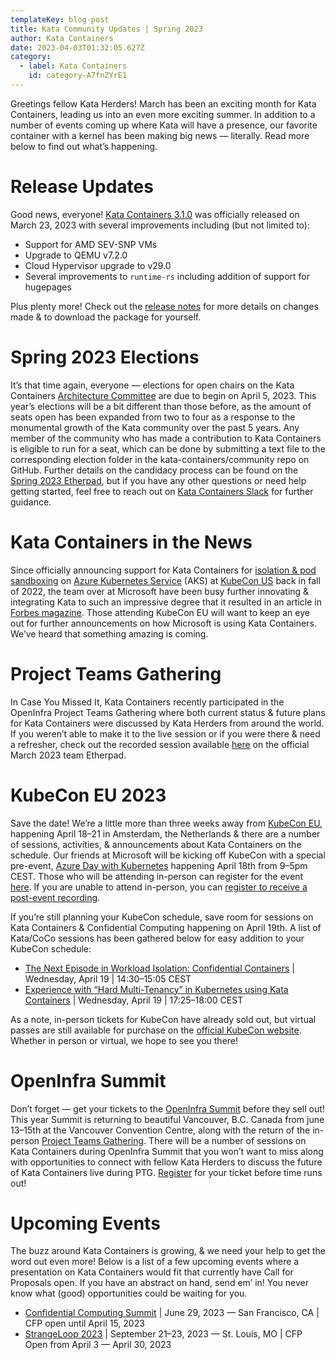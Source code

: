 ```yaml
---
templateKey: blog-post
title: Kata Community Updates | Spring 2023
author: Kata Containers
date: 2023-04-03T01:32:05.627Z
category: 
  - label: Kata Containers 
    id: category-A7fnZYrE1
---
```


Greetings fellow Kata Herders! March has been an exciting month for Kata Containers, leading us into an even more exciting summer. In addition to a number of events coming up where Kata will have a presence, our favorite container with a kernel has been making big news — literally. Read more below to find out what’s happening.

# Release Updates

Good news, everyone! [Kata Containers 3.1.0](https://github.com/kata-containers/kata-containers/releases/tag/3.1.0) was officially released on March 23, 2023 with several improvements including (but not limited to):

*   Support for AMD SEV-SNP VMs
*   Upgrade to QEMU v7.2.0
*   Cloud Hypervisor upgrade to v29.0
*   Several improvements to `runtime-rs` including addition of support for hugepages

Plus plenty more! Check out the [release notes](https://github.com/kata-containers/kata-containers/releases/tag/3.1.0) for more details on changes made & to download the package for yourself.

# Spring 2023 Elections

It’s that time again, everyone — elections for open chairs on the Kata Containers [Architecture Committee](https://etherpad.opendev.org/p/Kata_Containers_2023_Architecture_Committee_Mtgs) are due to begin on April 5, 2023. This year’s elections will be a bit different than those before, as the amount of seats open has been expanded from two to four as a response to the monumental growth of the Kata community over the past 5 years. Any member of the community who has made a contribution to Kata Containers is eligible to run for a seat, which can be done by submitting a text file to the corresponding election folder in the kata-containers/community repo on GitHub. Further details on the candidacy process can be found on the [Spring 2023 Etherpad](https://etherpad.opendev.org/p/r.6eda58700c3dcbed6683ab567b439dde), but if you have any other questions or need help getting started, feel free to reach out on [Kata Containers Slack](http://katacontainers.slack.com/) for further guidance.

# Kata Containers in the News

Since officially announcing support for Kata Containers for [isolation & pod sandboxing](https://techcommunity.microsoft.com/t5/apps-on-azure-blog/preview-support-for-kata-vm-isolated-containers-on-aks-for-pod/ba-p/3751557) on [Azure Kubernetes Service](https://azure.microsoft.com/en-us/products/kubernetes-service) (AKS) at [KubeCon US](https://techcommunity.microsoft.com/t5/apps-on-azure-blog/azure-kubernetes-service-kubecon-na-2022-announcements/ba-p/3660682) back in fall of 2022, the team over at Microsoft have been busy further innovating & integrating Kata to such an impressive degree that it resulted in an article in [Forbes magazine](https://www.forbes.com/sites/janakirammsv/2023/02/27/microsoft-makes-azure-kubernetes-service-secure-to-run-multi-tenant-workloads/?sh=31347e2339a8). Those attending KubeCon EU will want to keep an eye out for further announcements on how Microsoft is using Kata Containers. We’ve heard that something amazing is coming.

# Project Teams Gathering

In Case You Missed It, Kata Containers recently participated in the OpenInfra Project Teams Gathering where both current status & future plans for Kata Containers were discussed by Kata Herders from around the world. If you weren’t able to make it to the live session or if you were there & need a refresher, check out the recorded session available [here](https://etherpad.opendev.org/p/r.1dd0232fdf13ad57a50dc8ecc1300cba) on the official March 2023 team Etherpad.

# KubeCon EU 2023

Save the date! We’re a little more than three weeks away from [KubeCon EU](https://events.linuxfoundation.org/kubecon-cloudnativecon-europe/), happening April 18–21 in Amsterdam, the Netherlands & there are a number of sessions, activities, & announcements about Kata Containers on the schedule. Our friends at Microsoft will be kicking off KubeCon with a special pre-event, [Azure Day with Kubernetes](https://azuredaywithkubernetes2023.com/) happening April 18th from 9–5pm CEST. Those who will be attending in-person can register for the event [here](https://azuredaywithkubernetes2023.com/). If you are unable to attend in-person, you can [register to receive a post-event recording](https://azuredaywithkubernetes2023.com/video-recordings/).

If you’re still planning your KubeCon schedule, save room for sessions on Kata Containers & Confidential Computing happening on April 19th. A list of Kata/CoCo sessions has been gathered below for easy addition to your KubeCon schedule:

*   [The Next Episode in Workload Isolation: Confidential Containers](https://sched.co/1HyaJ) | Wednesday, April 19 | 14:30–15:05 CEST
*   [Experience with “Hard Multi-Tenancy” in Kubernetes using Kata Containers](https://sched.co/1Hydz) | Wednesday, April 19 | 17:25–18:00 CEST

As a note, in-person tickets for KubeCon have already sold out, but virtual passes are still available for purchase on the [official KubeCon website](https://events.linuxfoundation.org/kubecon-cloudnativecon-europe/). Whether in person or virtual, we hope to see you there!

# OpenInfra Summit

Don’t forget — get your tickets to the [OpenInfra Summit](https://openinfra.dev/summit/vancouver-2023) before they sell out! This year Summit is returning to beautiful Vancouver, B.C. Canada from june 13–15th at the Vancouver Convention Centre, along with the return of the in-person [Project Teams Gathering](https://openinfra.dev/ptg/). There will be a number of sessions on Kata Containers during OpenInfra Summit that you won’t want to miss along with opportunities to connect with fellow Kata Herders to discuss the future of Kata Containers live during PTG. [Register](https://openinfra.dev/summit/vancouver-2023) for your ticket before time runs out!

# Upcoming Events

The buzz around Kata Containers is growing, & we need your help to get the word out even more! Below is a list of a few upcoming events where a presentation on Kata Containers would fit that currently have Call for Proposals open. If you have an abstract on hand, send em’ in! You never know what (good) opportunities could be waiting for you.

*   [Confidential Computing Summit](https://confidentialcomputingsummit.com/) | June 29, 2023 — San Francisco, CA | CFP open until April 15, 2023
*   [StrangeLoop 2023](https://thestrangeloop.com/cfp.html) | September 21–23, 2023 — St. Louis, MO | CFP Open from April 3 — April 30, 2023